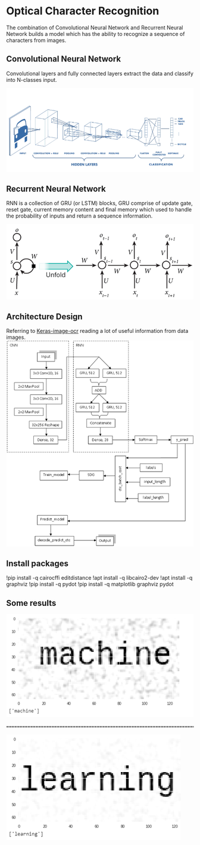 # Optical Character Recognition 
 The combination of Convolutional Neural Network and Recurrent Neural Network builds a model which has the ability to recognize a sequence of characters from images.
 
## Convolutional Neural Network
Convolutional layers and fully connected layers extract the data and classify into N-classes input.   

![Alt text](read_pic/cnn.png)

## Recurrent Neural Network
RNN is a collection of GRU (or LSTM) blocks, GRU comprise of update gate, reset gate, current memory content and final memory which used to handle the probability of inputs and return a sequence information.     

![Alt text](read_pic/rnn.jpg)


## Architecture Design
Referring to [Keras-image-ocr](https://github.com/Tony607/keras-image-ocr) reading a lot of useful information from data images.
![Alt text](read_pic/arch.png)

## Install packages
 
 !pip install -q cairocffi editdistance
 !apt install -q libcairo2-dev
 !apt install -q graphviz
 !pip install -q pydot
 !pip install -q matplotlib graphviz pydot

## Some results

![Alt text](read_pic/machine.png) 
```
==============================================================================================================
```
![Alt text](read_pic/learning.png)

